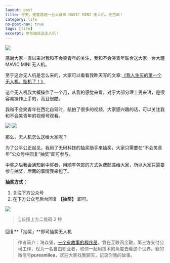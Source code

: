 ```yaml
---
layout: post
title: 今天，无套路送一台大疆御 MAVIC MINI 无人机，还包邮！
category: life
no-post-nav: true
tags: [life]
excerpt: 参与抽奖送无人机！
---
```


![](http://favorites.ren/assets/images/2020/it/dajiang/dajiang01.jpg) 

感谢大家一直以来对我和不会笑青年的关注，我和不会笑青年联合送大家一台大疆 MAVIC MINI 无人机。

至于这台无人机是怎么来的，大家可以看看我昨天写的文章:[《我人生买的第一个无人机，坠机了！》](http://www.intelyes.xyz/life/2020/07/15/zhuiji.html)

这个无人机我大概操作了一个月，从我的感觉来看，对于大部分理工男来讲，是很容易操作上手的，而且很酷。

我和不会笑青年在西北自驾时，航拍了很多的视频，大家感兴趣的话，可以关注我和不会笑青年的视频号观看。

![](http://favorites.ren/assets/images/2020/it/dajiang/dajiang02.jpg) 
![](http://favorites.ren/assets/images/2020/it/dajiang/dajiang03.jpg) 

那么，无人机怎么送给大家呢？

为了公平公正起见，我用了无码科技的抽奖助手来抽奖，大家只需要在“不会笑青年”公众号中回复“抽奖”即可参与。

中奖之后我会通知到中奖者，用顺丰包邮的方式免费邮递给大家，所以大家只需要参与抽奖，后面的事情我来包了。

**抽奖方式：**

1. 关注下方公众号
2. 在下方公众号后台回复 **【抽奖】** 即可。

![](http://favorites.ren/assets/images/2020/it/dajiang/dajiang04.jpg) 

>👆长按上方二维码 2 秒

回复**「抽奖」**即可抽奖无人机

>作者简介：海森堡，[一个有故事的程序员](http://www.intelyes.xyz/life/2020/03/25/fengkou-10year.html)。曾在互联网金融，第三方支付公司工作，现为一名自由职业者，和你一起用技术的角度去看这个世界。我的微信号**puresmilea**，欢迎大家找我聊天，记录你我的故事。








